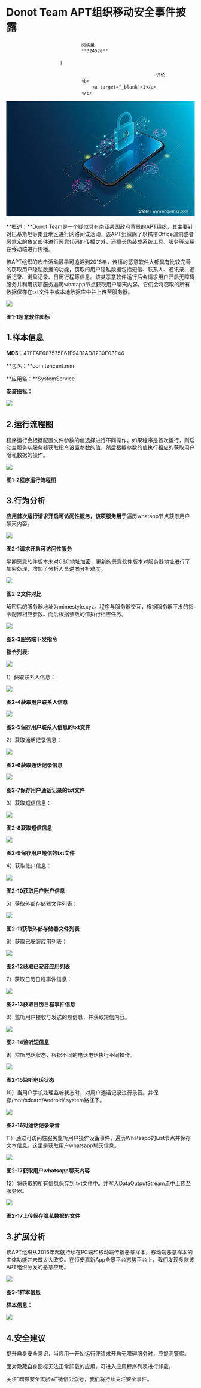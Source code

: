 
# Donot Team APT组织移动安全事件披露


                                阅读量   
                                **324520**
                            
                        |
                        
                                                            评论
                                <b>
                                    <a target="_blank">1</a>
                                </b>
                                                                                    



[![](./img/202757/t01d99147e3c8c39131.jpg)](./img/202757/t01d99147e3c8c39131.jpg)



**概述：**Donot Team是一个疑似具有南亚某国政府背景的APT组织，其主要针对巴基斯坦等南亚地区进行网络间谍活动。该APT组织除了以携带Office漏洞或者恶意宏的鱼叉邮件进行恶意代码的传播之外，还擅长伪装成系统工具、服务等应用在移动端进行传播。

该APT组织的攻击活动最早可追溯到2016年，传播的恶意软件大都具有比较完善的窃取用户隐私数据的功能，窃取的用户隐私数据包括短信、联系人、通讯录、通话记录、键盘记录、日历行程等信息。该类恶意软件运行后会请求用户开启无障碍服务并利用该项服务遍历whatapp节点获取用户聊天内容。它们会将窃取的所有数据保存在txt文件中或本地数据库中并上传至服务器。

[![](./img/202757/AAffA0nNPuCLAAAAAElFTkSuQmCC)](https://p1.ssl.qhimg.com/t01252f6f3802e969c6.png)

**图1-1恶意软件图标**



## 1.样本信息

**MD5**：47EFAE687575E61F94B1AD8230F03E46

**包名：**com.tencent.mm

**应用名：**SystemService

**安装图标：**

[![](./img/202757/AAffA0nNPuCLAAAAAElFTkSuQmCC)](https://p0.ssl.qhimg.com/t0173a735972e7e5f1e.png)



## 2.运行流程图

程序运行会根据配置文件参数的值选择进行不同操作。如果程序是首次运行，则启动主服务从服务器获取指令设置参数的值，然后根据参数的值执行相应的获取用户隐私数据的操作。

[![](./img/202757/AAffA0nNPuCLAAAAAElFTkSuQmCC)](https://p1.ssl.qhimg.com/t014390b97d66442299.png)

**图1-2程序运行流程图**



## 3.行为分析

**应用首次运行请求开启可访问性服务，该项服务用于**遍历whatapp节点获取用户聊天内容。

[![](./img/202757/AAffA0nNPuCLAAAAAElFTkSuQmCC)](https://p4.ssl.qhimg.com/t017740ecbb1087d77a.png)

**图2-1请求开启可访问性服务**

早期恶意软件版本未对C&amp;C地址加密，更新的恶意软件版本对服务器地址进行了加密处理，增加了分析人员逆向分析难度。

[![](./img/202757/AAffA0nNPuCLAAAAAElFTkSuQmCC)](https://p5.ssl.qhimg.com/t0130d32e49e4c7cbcf.png)

**图2-2文件对比**

解密后的服务器地址为mimestyle.xyz。程序与服务器交互，根据服务器下发的指令配置相应参数。而后根据参数的值执行相应任务。

[![](./img/202757/AAffA0nNPuCLAAAAAElFTkSuQmCC)](https://p4.ssl.qhimg.com/t01256b57f7039c44cf.png)

**图2-3服务端下发指令**

**指令列表:**

[![](./img/202757/AAffA0nNPuCLAAAAAElFTkSuQmCC)](https://p1.ssl.qhimg.com/t01e6b564cf2767f166.png)

1）获取联系人信息：

[![](./img/202757/AAffA0nNPuCLAAAAAElFTkSuQmCC)](https://p3.ssl.qhimg.com/dm/1024_586_/t01fc9ae72edf29fcbc.png)

**图2-4获取用户联系人信息**

[![](./img/202757/AAffA0nNPuCLAAAAAElFTkSuQmCC)](https://p1.ssl.qhimg.com/t01cff0414b4704380e.png)

**图2-5保存用户联系人信息的txt文件**

2）获取通话记录信息：

[![](./img/202757/AAffA0nNPuCLAAAAAElFTkSuQmCC)](https://p0.ssl.qhimg.com/dm/1024_619_/t015d848041bcbc106e.png)

**图2-6获取通话记录信息**

[![](./img/202757/AAffA0nNPuCLAAAAAElFTkSuQmCC)](https://p5.ssl.qhimg.com/t01f49f0c86ab3d585d.png)

**图2-7保存用户通话记录的txt文件**

3）获取短信信息：

[![](./img/202757/AAffA0nNPuCLAAAAAElFTkSuQmCC)](https://p1.ssl.qhimg.com/dm/1024_676_/t01952a55d8a6e93f06.png)

**图2-8获取短信信息**

[![](./img/202757/AAffA0nNPuCLAAAAAElFTkSuQmCC)](https://p1.ssl.qhimg.com/t01c38058b44322a726.png)

**图2-9保存用户短信的txt文件**

4）获取账户信息：

[![](./img/202757/AAffA0nNPuCLAAAAAElFTkSuQmCC)](https://p3.ssl.qhimg.com/dm/1024_662_/t015333cf80263792c2.png)

**图2-10获取用户账户信息**

5）获取外部存储器文件列表：

[![](./img/202757/AAffA0nNPuCLAAAAAElFTkSuQmCC)](https://p0.ssl.qhimg.com/t018895418fd4dc7489.png)

**图2-11获取外部存储器文件列表**

6）获取已安装应用列表：

[![](./img/202757/AAffA0nNPuCLAAAAAElFTkSuQmCC)](https://p5.ssl.qhimg.com/dm/1024_609_/t0138b86bbdd7d904dd.png)

**图2-12获取已安装应用列表**

7）获取日历日程事件信息：

[![](./img/202757/AAffA0nNPuCLAAAAAElFTkSuQmCC)](https://p4.ssl.qhimg.com/dm/1024_770_/t01eddbc56cd9479412.png)

**图2-13获取日历日程事件信息**

8）监听用户接收与发送的短信息，并获取短信内容。

[![](./img/202757/AAffA0nNPuCLAAAAAElFTkSuQmCC)](https://p0.ssl.qhimg.com/t018f15ecab0858253c.png)

**图2-14监听短信息**

9）监听电话状态，根据不同的电话电话执行不同操作。

[![](./img/202757/AAffA0nNPuCLAAAAAElFTkSuQmCC)](https://p2.ssl.qhimg.com/dm/1024_366_/t01f6ea08d9a529a400.png)

**图2-15监听电话状态**

10）当用户手机处理监听状态时，对用户通话记录进行录音。并保存/mnt/sdcard/Android/.system路径下。

[![](./img/202757/AAffA0nNPuCLAAAAAElFTkSuQmCC)](https://p5.ssl.qhimg.com/dm/1024_478_/t015a9774a41110d95b.png)

**图2-16对通话记录录音**

11）通过可访问性服务监听用户操作设备事件，遍历Whatsapp的List节点并保存文本信息。这里是获取用户whatsapp聊天信息。

[![](./img/202757/AAffA0nNPuCLAAAAAElFTkSuQmCC)](https://p3.ssl.qhimg.com/dm/1024_580_/t01cefcc10cc909db2f.png)

**图2-17获取用户whatsapp聊天内容**

12）将获取的所有信息保存到.txt文件中。并写入DataOutputStream流中上传至服务器。

[![](./img/202757/AAffA0nNPuCLAAAAAElFTkSuQmCC)](https://p0.ssl.qhimg.com/t01a2ec34d79595d87e.png)

**图2-17上传保存隐私数据的文件**



## 3.扩展分析

该APT组织从2016年起就持续在PC端和移动端传播恶意样本，移动端恶意样本的主体功能并未做太大改变。在恒安嘉新App全景平台态势平台上，我们发现多款该APT组织分发的恶意应用。

[![](./img/202757/AAffA0nNPuCLAAAAAElFTkSuQmCC)](https://p1.ssl.qhimg.com/t01b820c1814006d47a.png)

**图3-1样本信息**

**样本信息：**

[![](./img/202757/AAffA0nNPuCLAAAAAElFTkSuQmCC)](https://p2.ssl.qhimg.com/t01aff467c48de2f52e.png)



## 4.安全建议

提升自身安全意识，当应用一开始运行便请求开启无障碍服务时，应提高警惕。

面对隐藏自身图标无法正常卸载的应用，可进入应用程序列表进行卸载。

关注“暗影安全实验室”微信公众号，我们将持续关注安全事件。
